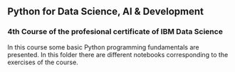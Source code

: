 ## Python for Data Science, AI & Development

### 4th Course of the profesional certificate of IBM Data Science 

In this course some basic Python programming fundamentals are presented. In this folder there are different notebooks corresponding to the exercises of the course.
